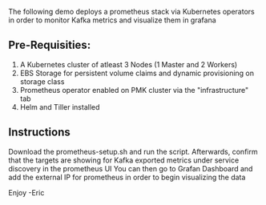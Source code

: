 
The following demo deploys a prometheus stack via Kubernetes operators in order to monitor Kafka metrics and visualize them in grafana 

## Pre-Requisities:

1. A Kubernetes cluster of atleast 3 Nodes (1 Master and 2 Workers) 
2. EBS Storage for persistent volume claims and dynamic provisioning on storage class 
3. Prometheus operator enabled on PMK cluster via the "infrastructure" tab 
4. Helm and Tiller installed 

## Instructions 

Download the prometheus-setup.sh and run the script. Afterwards, confirm that the targets are showing for Kafka exported metrics under service discovery in the prometheus UI 
You can then go to Grafan Dashboard and add the external IP for prometheus in order to begin visualizing the data

Enjoy
-Eric 
